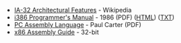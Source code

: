 * [IA-32 Architectural Features](https://en.wikipedia.org/wiki/IA-32#Architectural_features) - Wikipedia
* [i386 Programmer's Manual](https://css.csail.mit.edu/6.858/2015/readings/i386.pdf) - 1986 (PDF) ([HTML](https://www.ardent-tool.com/CPU/docs/Intel/386/manuals/prref386/toc.htm)) ([TXT](https://www.ardent-tool.com/CPU/docs/Intel/386/manuals/prref386.txt))
* [PC Assembly Language](http://pacman128.github.io/static/pcasm-book.pdf) - Paul Carter (PDF)
* [x86 Assembly Guide](https://www.cs.virginia.edu/~evans/cs216/guides/x86.html) - 32-bit
